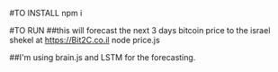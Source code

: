 
#TO INSTALL
npm i

#TO RUN
##this will forecast the next 3 days bitcoin price to the israel shekel at https://Bit2C.co.il
node price.js

##I'm using brain.js and LSTM for the forecasting.
